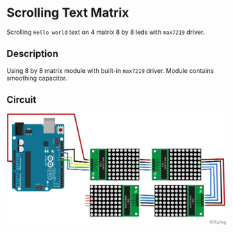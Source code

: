 # Scrolling Text Matrix
Scrolling `Hello world` text on 4 matrix 8 by 8 leds with  `max7219` driver.

## Description
Using 8 by 8 matrix module with built-in `max7219` driver. Module contains smoothing capacitor.

## Circuit
![circuit](./circuit.png)